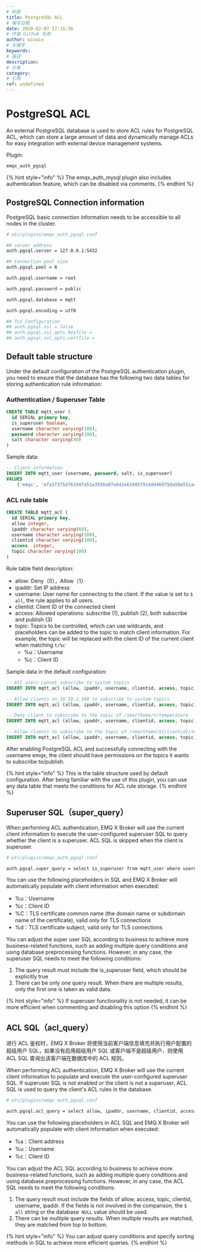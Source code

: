 ```yaml
---
# 标题
title: PostgreSQL ACL
# 编写日期
date: 2020-02-07 17:15:26
# 作者 Github 名称
author: wivwiv
# 关键字
keywords:
# 描述
description:
# 分类
category: 
# 引用
ref: undefined
---
```


# PostgreSQL ACL

An external PostgreSQL database is used to store ACL rules for PostgreSQL ACL, which can store a large amount of data and dynamically manage ACLs for easy integration with external device management systems.

Plugin:

```bash
emqx_auth_pgsql
```

{% hint style="info" %} 
The emqx_auth_mysql plugin also includes authentication feature, which can be disabled via comments.
{% endhint %}


## PostgreSQL Connection information

PostgreSQL basic connection information needs to be accessible to all nodes in the cluster.

```bash
# etc/plugins/emqx_auth_pgsql.conf

## server address
auth.pgsql.server = 127.0.0.1:5432

## Connection pool size
auth.pgsql.pool = 8

auth.pgsql.username = root

auth.pgsql.password = public

auth.pgsql.database = mqtt

auth.pgsql.encoding = utf8

## TLS Configuration
## auth.pgsql.ssl = false
## auth.pgsql.ssl_opts.keyfile =
## auth.pgsql.ssl_opts.certfile =
```


## Default table structure

Under the default configuration of the PostgreSQL authentication plugin, you need to ensure that the database has the following two data tables for storing authentication rule information:

### Authentication / Superuser Table

```sql
CREATE TABLE mqtt_user (
  id SERIAL primary key,
  is_superuser boolean,
  username character varying(100),
  password character varying(100),
  salt character varying(40)
)
```

Sample data:

```sql
-- Client information
INSERT INTO mqtt_user (username, password, salt, is_superuser)
VALUES
	('emqx', 'efa1f375d76194fa51a3556a97e641e61685f914d446979da50a551a4333ffd7', NULL, false);
```

### ACL rule table

```sql
CREATE TABLE mqtt_acl (
  id SERIAL primary key,
  allow integer,
  ipaddr character varying(60),
  username character varying(100),
  clientid character varying(100),
  access  integer,
  topic character varying(100)
)
```

Rule table field description:

- allow: Deny（0），Allow（1）
- ipaddr: Set IP address
- username: User name for connecting to the client. If the value is set to `$ all`, the rule applies to all users.
- clientid: Client ID of the connected client
- access: Allowed operations: subscribe (1), publish (2), both subscribe and publish (3)
- topic: Topics to be controlled, which can use wildcards, and placeholders can be added to the topic to match client information. For example, the topic will be replaced with the client ID of the current client when matching `t/%c`
  - %u：Username
  - %c：Client ID



Sample data in the default configuration:

```sql
-- All users cannot subscribe to system topics
INSERT INTO mqtt_acl (allow, ipaddr, username, clientid, access, topic) VALUES (0, NULL, '$all', NULL, 1, '$SYS/#');

-- Allow clients on 10.59.1.100 to subscribe to system topics
INSERT INTO mqtt_acl (allow, ipaddr, username, clientid, access, topic) VALUES (1, '10.59.1.100', NULL, NULL, 1, '$SYS/#');

-- Deny client to subscribe to the topic of /smarthome/+/temperature
INSERT INTO mqtt_acl (allow, ipaddr, username, clientid, access, topic) VALUES (0, NULL, NULL, NULL, 1, '/smarthome/+/temperature');

-- Allow clients to subscribe to the topic of /smarthome/${clientid}/temperature with their own Client ID
INSERT INTO mqtt_acl (allow, ipaddr, username, clientid, access, topic) VALUES (1, NULL, NULL, NULL, 1, '/smarthome/%c/temperature');
```

After enabling PostgreSQL ACL and successfully connecting with the username emqx, the client should have permissions on the topics it wants to subscribe to/publish.

{% hint style="info" %} 
This is the table structure used by default configuration. After being familiar with the use of this plugin, you can use any data table that meets the conditions for ACL rule storage.
{% endhint %}



## Superuser  SQL（super_query）

When performing ACL authentication, EMQ X Broker will use the current client information to execute the user-configured superuser SQL to query whether the client is a superuser. ACL SQL is skipped when the client is superuser.

```bash
# etc/plugins/emqx_auth_pgsql.conf

auth.pgsql.super_query = select is_superuser from mqtt_user where username = '%u' limit 1
```

You can use the following placeholders in SQL and EMQ X Broker will automatically populate with client information when executed:

- %u：Username
- %c：Client ID
- %C：TLS certificate common name (the domain name or subdomain name of the certificate), valid only for TLS connections
- %d：TLS certificate subject, valid only for TLS connections

You can adjust the super user SQL according to business to achieve more business-related functions, such as adding multiple query conditions and using database preprocessing functions. However, in any case, the superuser SQL needs to meet the following conditions:

1. The query result must include the is_superuser field, which should be explicitly true
2. There can be only one query result. When there are multiple results, only the first one is taken as valid data.

{% hint style="info" %} 
If superuser functionality is not needed, it can be more efficient when commenting and disabling this option 
{% endhint %}


## ACL SQL（acl_query）

进行 ACL 鉴权时，EMQ X Broker 将使用当前客户端信息填充并执行用户配置的超级用户 SQL，如果没有启用超级用户 SQL 或客户端不是超级用户，则使用 ACL SQL 查询出该客户端在数据库中的 ACL 规则。

When performing ACL authentication, EMQ X Broker will use the current client information to populate and execute the user-configured superuser SQL. If superuser SQL is not enabled or the client is not a superuser, ACL SQL is used to query the client's ACL rules in the database.

```bash
# etc/plugins/emqx_auth_pgsql.conf

auth.pgsql.acl_query = select allow, ipaddr, username, clientid, access, topic from mqtt_acl where ipaddr = '%a' or username = '%u' or username = '$all' or clientid = '%c'
```

You can use the following placeholders in ACL SQL and EMQ X Broker will automatically populate with client information when executed:

- %a：Client address
- %u：Username
- %c：Client ID


You can adjust the ACL SQL according to business to achieve more business-related functions, such as adding multiple query conditions and using database preprocessing functions. However, in any case, the ACL SQL needs to meet the following conditions:

1. The query result must include the fields of allow, access, topic, clientid, username, ipaddr. If the fields is not involved in the comparison, the `$ all` string or the database` NULL` value should be used.
2. There can be multiple query results. When multiple results are matched, they are matched from top to bottom.

{% hint style="info" %} 
You can adjust query conditions and specify sorting methods in SQL to achieve more efficient queries.
{% endhint %}


